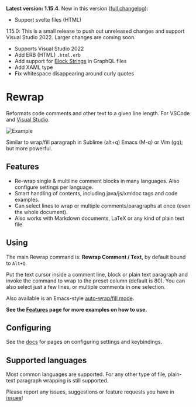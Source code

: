 **Latest version: 1.15.4**. New in this version ([full
changelog](https://github.com/stkb/vscode-rewrap/releases)):
- Support svelte files (HTML)

1.15.0: This is a small release to push out unreleased changes and support Visual Studio
2022. Larger changes are coming soon.
- Supports Visual Studio 2022
- Add ERB (HTML) `.html.erb`
- Add support for [Block
  Strings](https://github.com/graphql/graphql-spec/pull/327) in GraphQL files
- Add XAML type
- Fix whitespace disappearing around curly quotes


# Rewrap

Reformats code comments and other text to a given line length. For VSCode and
[Visual Studio](https://marketplace.visualstudio.com/items?itemName=stkb.Rewrap-18980).

<!-- VS
![Example](/268780/1/example-smaller.png)
<!-- VSCODE -->
![Example](https://stkb.github.io/Rewrap/images/example.png)
<!-- -->

Similar to wrap/fill paragraph in Sublime (alt+q) Emacs (M-q) or Vim (gq); but
more powerful.


## Features ##

* Re-wrap single & multiline comment blocks in many languages. Also configure
  settings per language.
* Smart handling of contents, including java/js/xmldoc tags and code examples.
* Can select lines to wrap or multiple comments/paragraphs at once (even the whole document).
* Also works with Markdown documents, LaTeX or any kind of plain text file.


## Using ##

<!-- VS
Adds the **Rewrap Lines** item to the Edit menu, by default bound to `Alt+Q`.
<!-- VSCODE -->
The main Rewrap command is: **Rewrap Comment / Text**, by default bound to
`Alt+Q`.
<!-- -->

Put the text cursor inside a comment line, block or plain text paragraph and
invoke the command to wrap to the preset column (default is 80). You can also
select just a few lines, or multiple comments in one selection.

Also available is an Emacs-style [auto-wrap/fill
mode](https://stkb.github.io/Rewrap/#/auto-wrap).

**See the [Features](https://stkb.github.io/Rewrap/#/features) page for more
examples on how to use.**


## Configuring ##

<!-- VS
Go to _Tools -> Options -> Rewrap_ to configure.
<!-- -->

See the [docs](https://stkb.github.io/Rewrap) for pages on
configuring settings and keybindings.


## Supported languages ##

Most common languages are supported. For any other type of file, plain-text
paragraph wrapping is still supported.

Please report any issues, suggestions or feature requests you have in
[issues](https://github.com/stkb/Rewrap/issues)!
